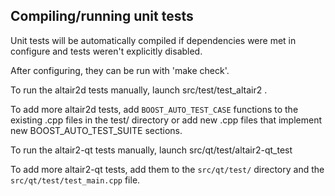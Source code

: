 Compiling/running unit tests
------------------------------------

Unit tests will be automatically compiled if dependencies were met in configure
and tests weren't explicitly disabled.

After configuring, they can be run with 'make check'.

To run the altair2d tests manually, launch src/test/test_altair2 .

To add more altair2d tests, add `BOOST_AUTO_TEST_CASE` functions to the existing
.cpp files in the test/ directory or add new .cpp files that
implement new BOOST_AUTO_TEST_SUITE sections.

To run the altair2-qt tests manually, launch src/qt/test/altair2-qt_test

To add more altair2-qt tests, add them to the `src/qt/test/` directory and
the `src/qt/test/test_main.cpp` file.
